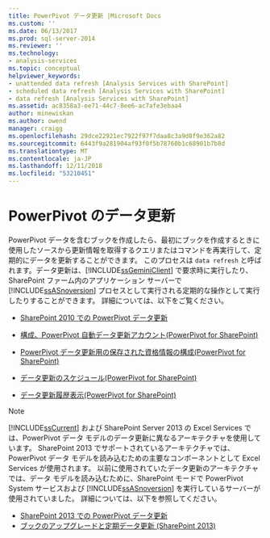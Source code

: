 ```yaml
---
title: PowerPivot データ更新 |Microsoft Docs
ms.custom: ''
ms.date: 06/13/2017
ms.prod: sql-server-2014
ms.reviewer: ''
ms.technology:
- analysis-services
ms.topic: conceptual
helpviewer_keywords:
- unattended data refresh [Analysis Services with SharePoint]
- scheduled data refresh [Analysis Services with SharePoint]
- data refresh [Analysis Services with SharePoint]
ms.assetid: ac8358a3-ee71-44c7-8ee6-ac7afe3ebaa4
author: minewiskan
ms.author: owend
manager: craigg
ms.openlocfilehash: 29dce22921ec7922f97f7daa8c3a9d8f9e362a82
ms.sourcegitcommit: 6443f9a281904af93f0f5b78760b1c68901b7b8d
ms.translationtype: MT
ms.contentlocale: ja-JP
ms.lasthandoff: 12/11/2018
ms.locfileid: "53210451"
---
```

# <a name="powerpivot-data-refresh"></a>PowerPivot のデータ更新
  PowerPivot データを含むブックを作成したら、最初にブックを作成するときに使用したソースから更新情報を取得するクエリまたはコマンドを再実行して、定期的にデータを更新することができます。 このプロセスは `data refresh` と呼ばれます。データ更新は、[!INCLUDE[ssGeminiClient](../../includes/ssgeminiclient-md.md)] で要求時に実行したり、SharePoint ファーム内のアプリケーション サーバーで [!INCLUDE[ssASnoversion](../../includes/ssasnoversion-md.md)] プロセスとして実行される定期的な操作として実行したりすることができます。 詳細については、以下をご覧ください。  
  
-   [SharePoint 2010 での PowerPivot データ更新](../powerpivot-data-refresh-with-sharepoint-2010.md)  
  
-   [構成、PowerPivot 自動データ更新アカウント&#40;PowerPivot for SharePoint&#41;](../configure-unattended-data-refresh-account-powerpivot-sharepoint.md)  
  
-   [PowerPivot データ更新用の保存された資格情報の構成&#40;PowerPivot for SharePoint&#41;](../configure-stored-credentials-data-refresh-powerpivot-sharepoint.md)  
  
-   [データ更新のスケジュール&#40;PowerPivot for SharePoint&#41;](../schedule-a-data-refresh-powerpivot-for-sharepoint.md)  
  
-   [データ更新履歴表示&#40;PowerPivot for SharePoint&#41;](view-data-refresh-history-power-pivot-for-sharepoint.md)  
  
> [!NOTE]
>  [!INCLUDE[ssCurrent](../../includes/sscurrent-md.md)] および SharePoint Server 2013 の Excel Services では、PowerPivot データ モデルのデータ更新に異なるアーキテクチャを使用しています。 SharePoint 2013 でサポートされているアーキテクチャでは、PowerPivot データ モデルを読み込むための主要なコンポーネントとして Excel Services が使用されます。 以前に使用されていたデータ更新のアーキテクチャでは、データ モデルを読み込むために、SharePoint モードで PowerPivot System サービスおよび [!INCLUDE[ssASnoversion](../../includes/ssasnoversion-md.md)] を実行しているサーバーが使用されていました。 詳細については、以下を参照してください。  
> 
>  -   [SharePoint 2013 での PowerPivot データ更新](power-pivot-data-refresh-with-sharepoint-2013.md)  
> -   [ブックのアップグレードと定期データ更新 &#40;SharePoint 2013&#41;](../instances/install-windows/upgrade-workbooks-and-scheduled-data-refresh-sharepoint-2013.md)  
  
  
